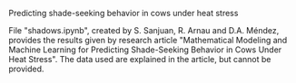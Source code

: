 Predicting shade-seeking behavior in cows under heat stress

File "shadows.ipynb", created by S. Sanjuan, R. Arnau and D.A. Méndez, provides the results given by research article "Mathematical Modeling and Machine Learning for Predicting Shade-Seeking Behavior in Cows Under Heat Stress".
The data used are explained in the article, but cannot be provided.
